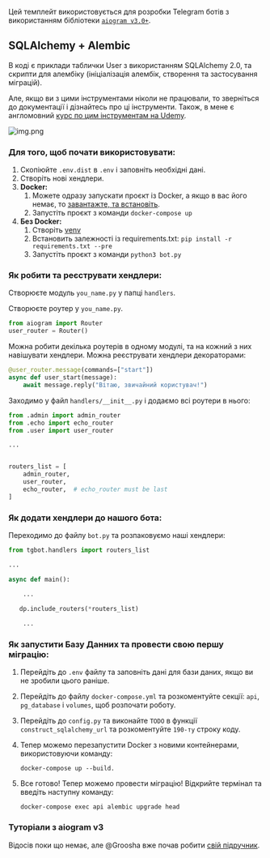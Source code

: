 Цей темплейт використовується для розробки Telegram ботів з використанням бібліотеки [`aiogram v3.0+`](https://github.com/aiogram/aiogram/tree/dev-3.x).

## SQLAlchemy + Alembic
В коді є приклади таблички User з використанням SQLAlchemy 2.0, та скрипти для алембіку (ініціалізація алембік, створення та застосування міграцій).

Але, якщо ви з цими інструментами ніколи не працювали, то зверніться до документації і дізнайтесь про ці інструменти. 
Також, в мене є англомовний [курс по цим інструментам на Udemy](https://www.udemy.com/course/sqlalchemy-alembic-bootcamp/?referralCode=E9099C5B5109EB747126).

![img.png](https://img-c.udemycdn.com/course/240x135/5320614_a8af_2.jpg)

### Для того, щоб почати використовувати:
1. Скопіюйте `.env.dist` в `.env` і заповніть необхідні дані.
2. Створіть нові хендлери.
3. **Docker:**
   1. Можете одразу запускати проєкт із Docker, а якщо в вас його немає, то [завантажте, та встановіть](https://docs.docker.com/get-docker/).
   2. Запустіть проєкт з команди `docker-compose up`
4. **Без Docker:**
   1. Створіть [venv](https://docs.python.org/3/library/venv.html)
   2. Встановить залежності із requirements.txt: `pip install -r requirements.txt --pre`
   3. Запустіть проєкт з команди `python3 bot.py`


### Як робити та реєструвати хендлери:
Створюєте модуль `you_name.py` у папці `handlers`.

Створюєте роутер у `you_name.py`.
```python
from aiogram import Router
user_router = Router()
```
Можна робити декілька роутерів в одному модулі, та на кожний з них навішувати хендлери.
Можна реєструвати хендлери декораторами:
```python
@user_router.message(commands=["start"])
async def user_start(message):
    await message.reply("Вітаю, звичайний користувач!")
```

Заходимо у файл `handlers/__init__.py` і додаємо всі роутери в нього:
```python
from .admin import admin_router
from .echo import echo_router
from .user import user_router

...


routers_list = [
    admin_router,
    user_router,
    echo_router,  # echo_router must be last
]

```
### Як додати хендлери до нашого бота:
Переходимо до файлу  `bot.py` та розпаковуємо наші хендлери:
```python
from tgbot.handlers import routers_list

...

async def main():
   
    ...

   dp.include_routers(*routers_list)

    ...


```

### Як запустити Базу Данних та провести свою першу міграцію:
1. Перейдіть до `.env` файлу та заповніть дані для бази даних, якщо ви не зробили цього раніше.

2. Перейдіть до файлу `docker-compose.yml` та розкоментуйте секції: `api`, `pg_database` і `volumes`, щоб розпочати роботу.

3. Перейдіть до `config.py` та виконайте `TODO` в функції `construct_sqlalchemy_url` та розкоментуйте `190-ту` строку коду.

4. Тепер можемо перезапустити Docker з новими контейнерами, використовуючи команду:

    `docker-compose up --build.`

5. Все готово! Тепер можемо провести міграцію!
Відкрийте термінал та введіть наступну команду:

    `docker-compose exec api alembic upgrade head`

### Туторіали з aiogram v3
Відосів поки що немає, але @Groosha вже почав робити [свій підручник](https://mastergroosha.github.io/aiogram-3-guide).

